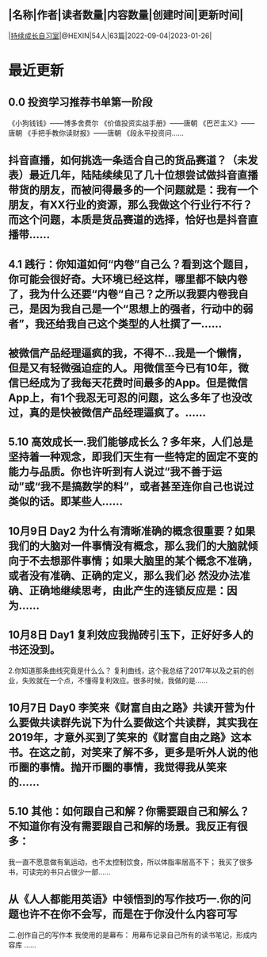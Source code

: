 |名称|作者|读者数量|内容数量|创建时间|更新时间|
---
|[持续成长自习室](https://xiaobot.net/p/hexin?refer=0b133df9-27dc-423b-8101-639049001c13)|@HEXIN|54人|63篇|2022-09-04|2023-01-26|

# 最近更新
## 0.0 投资学习推荐书单第一阶段
《小狗钱钱》——博多舍费尔
《价值投资实战手册》——唐朝
《巴芒主义》——唐朝
《手把手教你读财报》——唐朝
《段永平投资问......
## 抖音直播，如何挑选一条适合自己的货品赛道？（未发表）最近几年，陆陆续续见了几十位想尝试做抖音直播带货的朋友，而被问得最多的一个问题就是：我有一个朋友，有XX行业的资源，那么我做这个行业行不行？ 而这个问题，本质是货品赛道的选择，恰好也是抖音直播带......
## 4.1 践行：你知道如何“内卷”自己么？看到这个题目，你可能会很好奇。大环境已经这样，哪里都不缺内卷了，我为什么还要“内卷“自己？之所以我要内卷我自己，是因为我自己是一个“思想上的强者，行动中的弱者”，我还给我自己这个类型的人杜撰了一......
## 被微信产品经理逼疯的我，不得不...我是一个懒惰，但是又有轻微强迫症的人。用微信至今已有10年，微信已经成为了我每天花费时间最多的App。但是微信App上，有1个我忍无可忍的问题，这么多年了也没改过，真的是快被微信产品经理逼疯了。......
## 5.10 高效成长一.我们能够成长么？多年来，人们总是坚持着一种观念，即我们天生有一些特定的固定不变的能力与品质。你也许听到有人说过“我不善于运动”或“我不是搞数学的料”，或者甚至连你自己也说过类似的话。即某些人......
## 10月9日 Day2 为什么有清晰准确的概念很重要？如果我们的大脑对一件事情没有概念，那么我们的大脑就倾向于不去想那件事情；如果大脑里的某个概念不准确，或者没有准确、正确的定义，那么我们必 然没办法准确、正确地继续思考，由此产生的连锁反应是：因为......
## 10月8日 Day1 复利效应我抛砖引玉下，正好好多人的书还没到。
2.你知道那条曲线究竟是什么么？
复利曲线，这个我总结了2017年以及之前的创业，失败就在一个点，不懂得复利效应。很多时候，我做的是......
## 10月7日 Day0 李笑来《财富自由之路》共读开营为什么要做共读群先说下为什么要做这个共读群，其实我在2019年，才意外买到了笑来的《财富自由之路》这本书。在这之前，对笑来了解不多，更多是听外人说的他币圈的事情。抛开币圈的事情，我觉得我从笑来的......
## 5.10 其他：如何跟自己和解？你需要跟自己和解么？不知道你有没有需要跟自己和解的场景。我反正有很多：
我一直不愿意做有氧运动，也不太控制饮食，所以体脂率居高不下；
我买了很多书，可读完的书只占很少一部......
## 从《人人都能用英语》中领悟到的写作技巧一.你的问题也许不在你不会写，而是在于你没什么内容可写

二.创作自己的写作本
我使用的是幕布：
用幕布记录自己所有的读书笔记，形成内容库
......

